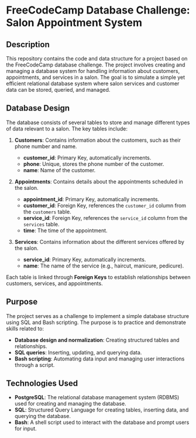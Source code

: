 # FreeCodeCamp Database Challenge: Salon Appointment System

## Description

This repository contains the code and data structure for a project based on the FreeCodeCamp database challenge. The project involves creating and managing a database system for handling information about customers, appointments, and services in a salon. The goal is to simulate a simple yet efficient relational database system where salon services and customer data can be stored, queried, and managed.

## Database Design

The database consists of several tables to store and manage different types of data relevant to a salon. The key tables include:

1. **Customers**: Contains information about the customers, such as their phone number and name.
   - **customer_id**: Primary Key, automatically increments.
   - **phone**: Unique, stores the phone number of the customer.
   - **name**: Name of the customer.

2. **Appointments**: Contains details about the appointments scheduled in the salon.
   - **appointment_id**: Primary Key, automatically increments.
   - **customer_id**: Foreign Key, references the `customer_id` column from the `customers` table.
   - **service_id**: Foreign Key, references the `service_id` column from the `services` table.
   - **time**: The time of the appointment.

3. **Services**: Contains information about the different services offered by the salon.
   - **service_id**: Primary Key, automatically increments.
   - **name**: The name of the service (e.g., haircut, manicure, pedicure).

Each table is linked through **Foreign Keys** to establish relationships between customers, services, and appointments.

## Purpose

The project serves as a challenge to implement a simple database structure using SQL and Bash scripting. The purpose is to practice and demonstrate skills related to:

- **Database design and normalization**: Creating structured tables and relationships.
- **SQL queries**: Inserting, updating, and querying data.
- **Bash scripting**: Automating data input and managing user interactions through a script.

## Technologies Used

- **PostgreSQL**: The relational database management system (RDBMS) used for creating and managing the database.
- **SQL**: Structured Query Language for creating tables, inserting data, and querying the database.
- **Bash**: A shell script used to interact with the database and prompt users for input.

